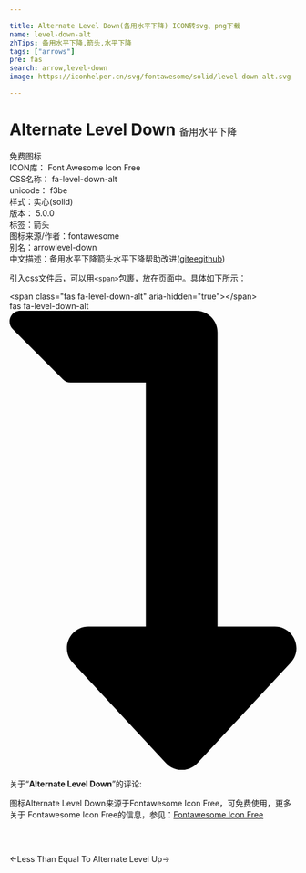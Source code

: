 ```yaml
---

title: Alternate Level Down(备用水平下降) ICON转svg、png下载
name: level-down-alt
zhTips: 备用水平下降,箭头,水平下降
tags: ["arrows"]
pre: fas
search: arrow,level-down
image: https://iconhelper.cn/svg/fontawesome/solid/level-down-alt.svg

---
```


# Alternate Level Down  <small style="font-size: 60%;font-weight: 100">备用水平下降</small>


<div class="detail-page">
<p>
<span><span class="badge-success badge">免费图标</span> </span>
<br/>
<span>
ICON库：
<span class="badge-secondary badge">Font Awesome Icon Free</span> 
</span>
<br/>
<span>
CSS名称：
<span class="badge-secondary badge">fa-level-down-alt</span> 
</span>
<br/>
<span>
unicode：
<span class="badge-secondary badge">f3be</span> 
<copy-btn content='f3be' btn-title=""></copy-btn>
<copy-btn :content='String.fromCodePoint(parseInt("f3be", 16))' btn-title="复制U"></copy-btn>
</span><br/><span>样式：<span class="badge-light badge">实心(solid)</span></span>
<br/>
<span>
版本：
<span class="badge-secondary badge">5.0.0</span> 
</span><br/><span>标签：<span class="badge-light badge"><router-link to="/tags/arrows.html">箭头</router-link></span></span>
<br/>
<span>图标来源/作者：<span class="badge-light badge">fontawesome</span></span> 
<br/>
<span>别名：<span class="badge-light badge">arrow</span><span class="badge-light badge">level-down</span></span><br/><span class="zh-detail">中文描述：<span class="badge-primary badge">备用水平下降</span><span class="badge-primary badge">箭头</span><span class="badge-primary badge">水平下降</span><span class="help-link"><span>帮助改进</span>(<a href="https://gitee.com/liuwave/icon-helper/edit/master/json/fontawesome/solid/level-down-alt.json" target="_blank" rel="noopener noreferrer">gitee</a><a href="https://github.com/liuwave/icon-helper/edit/master/json/fontawesome/solid/level-down-alt.json" target="_blank" rel="noopener noreferrer">github</a></span>)</span><br/>
</p>
</div>
<div class="alert alert-dark">
  <i class="fas fa-level-down-alt fa-xs"></i>
  <i class="fas fa-level-down-alt fa-sm"></i>
  <i class="fas fa-level-down-alt fa-lg"></i>
  <i class="fas fa-level-down-alt fa-2x"></i>
  <i class="fas fa-level-down-alt fa-3x"></i>
  <i class="fas fa-level-down-alt fa-5x"></i>
  <i class="fas fa-level-down-alt fa-7x"></i>
</div>
<div>
  <p>引入css文件后，可以用<code>&lt;span&gt;</code>包裹，放在页面中。具体如下所示：    
  </p>
  <div class="alert alert-primary" style="font-size: 14px">
    &lt;span class="fas fa-level-down-alt" aria-hidden="true"&gt;&lt;/span&gt;
    <copy-btn content='<span class="fas fa-level-down-alt" aria-hidden="true"></span>'></copy-btn>
  </div>
  <div class="alert alert-secondary">
    <i class="fas fa-level-down-alt"
    style="font-size: 24px"
    aria-hidden="true"></i> fas fa-level-down-alt
    <copy-btn content="fas fa-level-down-alt" btn-title="复制图标名称"></copy-btn>
  </div>
</div>
<div id="svg" class="svg-wrap">
<svg xmlns="http://www.w3.org/2000/svg" viewBox="0 0 320 512"><path d="M313.553 392.331L209.587 504.334c-9.485 10.214-25.676 10.229-35.174 0L70.438 392.331C56.232 377.031 67.062 352 88.025 352H152V80H68.024a11.996 11.996 0 0 1-8.485-3.515l-56-56C-4.021 12.926 1.333 0 12.024 0H208c13.255 0 24 10.745 24 24v328h63.966c20.878 0 31.851 24.969 17.587 40.331z"/></svg>
</div>
<detail full-name='fa-level-down-alt'></detail>
<div class="icon-detail__container">
<p>关于“<b>Alternate Level Down</b>”的评论:</p>
</div>
<Vssue title="关于“Alternate Level Down”的评论" />    
<div><p>图标Alternate Level Down来源于Fontawesome Icon Free，可免费使用，更多关于  Fontawesome Icon Free的信息，参见：<a target="_blank" href="https://iconhelper.cn/fontawesome.html">Fontawesome Icon Free</a>
</p></div>

<div style="padding:2rem 0 " class="page-nav"><p class="inner"><span class="prev">←<router-link to="/icon/solid/less-than-equal.html">Less Than Equal To</router-link></span> <span class="next"><router-link to="/icon/solid/level-up-alt.html">Alternate Level Up</router-link>→</span></p></div>
